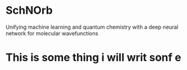 # SchNOrb
Unifying machine learning and quantum chemistry with a deep neural network for molecular wavefunctions
# This is some thing i will writ sonf e
